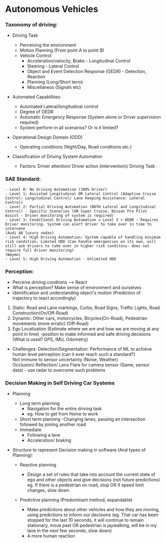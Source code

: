 # Autonomous Vehicles


### Taxonomy of driving:

- Driving Task  
    - Perceiving the environment  
    - Motion Planning (From point A to point B)  
    - Vehicle Control: 
        - Acceleration/velocity, Brake - Longitudinal Control  
        - Steering - Lateral Control  
        - Object and Event Detection Response (OEDR) - Detection, Reaction  
        - Planning (Long/Short term)  
        - Miscellaneos (Signals etc)  

- Automated Capabilities:  
    - Automated Lateral/longitudinal control  
    - Degree of OEDR  
    - Automatic Emergency Response (System alone or Driver supervision required)  
    - System perform in all scenarios? Or is it limited?  

- Operational Design Domain (ODD)  
    - Operating conditions (Night/Day, Road conditions etc.)  

- Classification of Driving System Automation   
    - Factors: Driver attention/ Driver action (intervention)/ Driving Task


### SAE Standard:
    - Level 0: No driving Automation (100% Driver)    
    - Level 1: Assisted Longitudinal OR Lateral Control (Adaptive Cruise Control: Longitudinal Control/ Lane Keeping Assistance: Lateral Control)    
    - Level 2: Partial Driving Automation (BOTH Lateral and Longitudinal Control) - Specific Scenarios (GM Super Cruise, Nissan Pro Pilot Assist - Driver monitoring of system is required)    
    - Level 3: Conditional Driving Automation = Level 2 + OEDR - Requires Driver monitoring. System can alert driver to take over in time to intervene  
    (Audi A8 luxury sedan)     
    - Level 4: High Driving Automation: System capable of handling minimum risk condition, Limited ODD (Can handle emergencies on its own, will still ask drivers to take over in higher risk conditons- does not require full driver monitoring)  
    (Waymo)  
    - Level 5: High Driving Automation - Unlimited ODD  


### Perception: 
- Perceive driving condtions --> React
- What is perception? Make sense of environment and ourselves
- Identification and understanding object's motion (Prediction of trajectory to react accordingly)

1) Static: Road and Lane markings, Curbs, Road Signs, Traffic Lights, Road Construction(On/Off-Road)
2) Dynamic: Other cars, motorcycles, Bicycles(On-Road), Pedestrian movements (more erratic) (Off-Road)
3) Ego Localization (Estimate where we are and how we are moving at any point in time) -position to make informed and safe driving decisions
(What is used? GPS, IMU, Odometry)

- Challenges:
Detection/Segmentation: Performance of ML to achieve human level perception (can it ever reach such a standard?)  
Not immune to sensor uncertainty (Noise, Weather)  
Occlusion/ Reflection/ Lens Flare for camera sensor (Same, sensor data) - use radar to overcome such problems

### Decision Making in Self Driving Car Systems
- Planning
    - Long term planning 
        - Navigation for the entire driving task
        - eg. How to get from Home to work
    - Short term planning 
        -Changing lanes, passing an intersection followed by joining another road
    - Immediate 
        - Following a lane
        - Acceleration/ braking

- Structure to represent Decision making in software (And types of Planning):
    - Reactive planning
        - Design a set of rules that take into account the current state of ego and other objects and give decisions (not future predictions) eg. If there is a pedestrian on road, stop OR if speed limit changes, slow down

    - Predictive planning (Predominant method, expandable)
        - Make predicitons about other vehicles and how they are moving, using predictions to inform our decisions (eg. That car has been stopped for the last 10 seconds, it will continue to remain stationary, move past OR pedestrian is jaywalking, will be in my lane in the next few seconds, slow down)
        - A more human reaction

